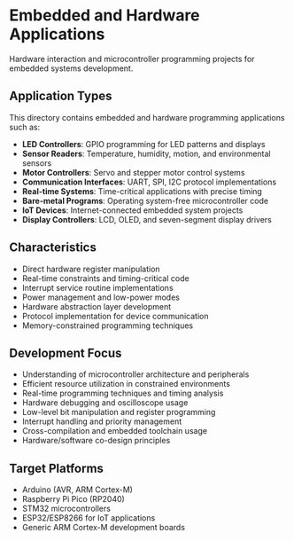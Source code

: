 # Embedded and Hardware Applications

Hardware interaction and microcontroller programming projects for embedded systems development.

## Application Types

This directory contains embedded and hardware programming applications such as:

- **LED Controllers**: GPIO programming for LED patterns and displays
- **Sensor Readers**: Temperature, humidity, motion, and environmental sensors
- **Motor Controllers**: Servo and stepper motor control systems
- **Communication Interfaces**: UART, SPI, I2C protocol implementations
- **Real-time Systems**: Time-critical applications with precise timing
- **Bare-metal Programs**: Operating system-free microcontroller code
- **IoT Devices**: Internet-connected embedded system projects
- **Display Controllers**: LCD, OLED, and seven-segment display drivers

## Characteristics

- Direct hardware register manipulation
- Real-time constraints and timing-critical code
- Interrupt service routine implementations
- Power management and low-power modes
- Hardware abstraction layer development
- Protocol implementation for device communication
- Memory-constrained programming techniques

## Development Focus

- Understanding of microcontroller architecture and peripherals
- Efficient resource utilization in constrained environments
- Real-time programming techniques and timing analysis
- Hardware debugging and oscilloscope usage
- Low-level bit manipulation and register programming
- Interrupt handling and priority management
- Cross-compilation and embedded toolchain usage
- Hardware/software co-design principles

## Target Platforms

- Arduino (AVR, ARM Cortex-M)
- Raspberry Pi Pico (RP2040)
- STM32 microcontrollers
- ESP32/ESP8266 for IoT applications
- Generic ARM Cortex-M development boards
